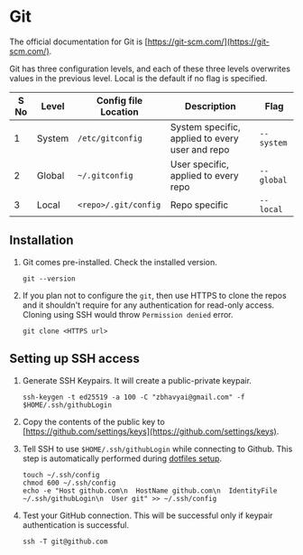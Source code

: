# Git

The official documentation for Git is [https://git-scm.com/](https://git-scm.com/).

Git has three configuration levels, and each of these three levels overwrites values in the previous level. Local is the default if no flag is specified.

| S No | Level  | Config file Location | Description                                     | Flag       |
| ---- | ------ | -------------------- | ----------------------------------------------- | ---------- |
| 1    | System | `/etc/gitconfig`     | System specific, applied to every user and repo | `--system` |
| 2    | Global | `~/.gitconfig`       | User specific, applied to every repo            | `--global` |
| 3    | Local  | `<repo>/.git/config` | Repo specific                                   | `--local`  |

## Installation

1. Git comes pre-installed. Check the installed version.

   ```shell
   git --version
   ```

2. If you plan not to configure the `git`, then use HTTPS to clone the repos and it shouldn't require for any authentication for read-only access. Cloning using SSH would throw `Permission denied` error.

   ```shell
   git clone <HTTPS url>
   ```

## Setting up SSH access

1. Generate SSH Keypairs. It will create a public-private keypair.

   ```shell
   ssh-keygen -t ed25519 -a 100 -C "zbhavyai@gmail.com" -f $HOME/.ssh/githubLogin
   ```

2. Copy the contents of the public key to [https://github.com/settings/keys](https://github.com/settings/keys).

3. Tell SSH to use `$HOME/.ssh/githubLogin` while connecting to Github. This step is automatically performed during [dotfiles setup](../roles/dotfiles/tasks/main.yaml).

   ```shell
   touch ~/.ssh/config
   chmod 600 ~/.ssh/config
   echo -e "Host github.com\n  HostName github.com\n  IdentityFile ~/.ssh/githubLogin\n  User git" >> ~/.ssh/config
   ```

4. Test your GitHub connection. This will be successful only if keypair authentication is successful.

   ```shell
   ssh -T git@github.com
   ```
